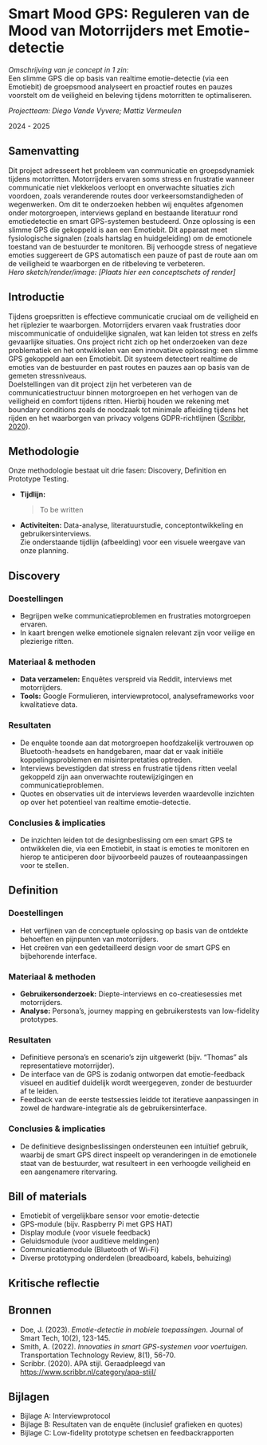 # Smart Mood GPS: Reguleren van de Mood van Motorrijders met Emotie-detectie

*Omschrijving van je concept in 1 zin:*  
Een slimme GPS die op basis van realtime emotie-detectie (via een Emotiebit) de groepsmood analyseert en proactief routes en pauzes voorstelt om de veiligheid en beleving tijdens motorritten te optimaliseren.

*Projectteam: Diego Vande Vyvere; Mattiz Vermeulen*

2024 - 2025  

## Samenvatting
Dit project adresseert het probleem van communicatie en groepsdynamiek tijdens motorritten. Motorrijders ervaren soms stress en frustratie wanneer communicatie niet vlekkeloos verloopt en onverwachte situaties zich voordoen, zoals veranderende routes door verkeersomstandigheden of wegenwerken. Om dit te onderzoeken hebben wij enquêtes afgenomen onder motorgroepen, interviews gepland en bestaande literatuur rond emotiedetectie en smart GPS-systemen bestudeerd. Onze oplossing is een slimme GPS die gekoppeld is aan een Emotiebit. Dit apparaat meet fysiologische signalen (zoals hartslag en huidgeleiding) om de emotionele toestand van de bestuurder te monitoren. Bij verhoogde stress of negatieve emoties suggereert de GPS automatisch een pauze of past de route aan om de veiligheid te waarborgen en de ritbeleving te verbeteren.  
*Hero sketch/render/image: [Plaats hier een conceptschets of render]*

## Introductie
Tijdens groepsritten is effectieve communicatie cruciaal om de veiligheid en het rijplezier te waarborgen. Motorrijders ervaren vaak frustraties door miscommunicatie of onduidelijke signalen, wat kan leiden tot stress en zelfs gevaarlijke situaties. Ons project richt zich op het onderzoeken van deze problematiek en het ontwikkelen van een innovatieve oplossing: een slimme GPS gekoppeld aan een Emotiebit. Dit systeem detecteert realtime de emoties van de bestuurder en past routes en pauzes aan op basis van de gemeten stressniveaus.  
Doelstellingen van dit project zijn het verbeteren van de communicatiestructuur binnen motorgroepen en het verhogen van de veiligheid en comfort tijdens ritten. Hierbij houden we rekening met boundary conditions zoals de noodzaak tot minimale afleiding tijdens het rijden en het waarborgen van privacy volgens GDPR-richtlijnen ([Scribbr, 2020](https://www.scribbr.nl/category/apa-stijl/)).

## Methodologie
Onze methodologie bestaat uit drie fasen: Discovery, Definition en Prototype Testing.  
- **Tijdlijn:**  
  > To be written
- **Activiteiten:** Data-analyse, literatuurstudie, conceptontwikkeling en gebruikersinterviews.  
Zie onderstaande tijdlijn (afbeelding) voor een visuele weergave van onze planning.

## Discovery
### Doestellingen
- Begrijpen welke communicatieproblemen en frustraties motorgroepen ervaren.
- In kaart brengen welke emotionele signalen relevant zijn voor veilige en plezierige ritten.
  
### Materiaal & methoden
- **Data verzamelen:** Enquêtes verspreid via Reddit, interviews met motorrijders.
- **Tools:** Google Formulieren, interviewprotocol, analyseframeworks voor kwalitatieve data.
  
### Resultaten
- De enquête toonde aan dat motorgroepen hoofdzakelijk vertrouwen op Bluetooth-headsets en handgebaren, maar dat er vaak initiële koppelingsproblemen en misinterpretaties optreden.
- Interviews bevestigden dat stress en frustratie tijdens ritten veelal gekoppeld zijn aan onverwachte routewijzigingen en communicatieproblemen.
- Quotes en observaties uit de interviews leverden waardevolle inzichten op over het potentieel van realtime emotie-detectie.
  
### Conclusies & implicaties
- De inzichten leiden tot de designbeslissing om een smart GPS te ontwikkelen die, via een Emotiebit, in staat is emoties te monitoren en hierop te anticiperen door bijvoorbeeld pauzes of routeaanpassingen voor te stellen.

## Definition
### Doestellingen
- Het verfijnen van de conceptuele oplossing op basis van de ontdekte behoeften en pijnpunten van motorrijders.
- Het creëren van een gedetailleerd design voor de smart GPS en bijbehorende interface.
  
### Materiaal & methoden
- **Gebruikersonderzoek:** Diepte-interviews en co-creatiesessies met motorrijders.
- **Analyse:** Persona’s, journey mapping en gebruikerstests van low-fidelity prototypes.
  
### Resultaten
- Definitieve persona’s en scenario’s zijn uitgewerkt (bijv. “Thomas” als representatieve motorrijder).
- De interface van de GPS is zodanig ontworpen dat emotie-feedback visueel en auditief duidelijk wordt weergegeven, zonder de bestuurder af te leiden.
- Feedback van de eerste testsessies leidde tot iteratieve aanpassingen in zowel de hardware-integratie als de gebruikersinterface.
  
### Conclusies & implicaties
- De definitieve designbeslissingen ondersteunen een intuïtief gebruik, waarbij de smart GPS direct inspeelt op veranderingen in de emotionele staat van de bestuurder, wat resulteert in een verhoogde veiligheid en een aangenamere ritervaring.

## Bill of materials
- Emotiebit of vergelijkbare sensor voor emotie-detectie
- GPS-module (bijv. Raspberry Pi met GPS HAT)
- Display module (voor visuele feedback)
- Geluidsmodule (voor auditieve meldingen)
- Communicatiemodule (Bluetooth of Wi-Fi)
- Diverse prototyping onderdelen (breadboard, kabels, behuizing)

## Kritische reflectie


## Bronnen
- Doe, J. (2023). *Emotie-detectie in mobiele toepassingen*. Journal of Smart Tech, 10(2), 123-145.
- Smith, A. (2022). *Innovaties in smart GPS-systemen voor voertuigen*. Transportation Technology Review, 8(1), 56-70.
- Scribbr. (2020). APA stijl. Geraadpleegd van https://www.scribbr.nl/category/apa-stijl/

## Bijlagen
- Bijlage A: Interviewprotocol
- Bijlage B: Resultaten van de enquête (inclusief grafieken en quotes)
- Bijlage C: Low-fidelity prototype schetsen en feedbackrapporten
